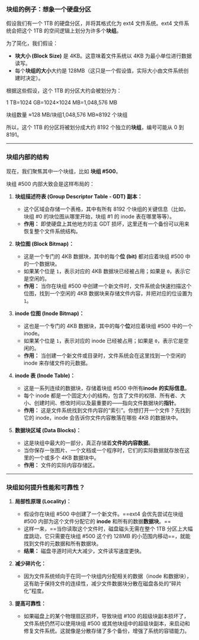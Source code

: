 ### 块组的例子：想象一个硬盘分区

假设我们有一个 1TB 的硬盘分区，并将其格式化为 ext4 文件系统。ext4 文件系统会把这个 1TB 的空间逻辑上划分为许多个**块组**。

为了简化，我们假设：

- **块大小 (Block Size)** 是 4KB。这意味着文件系统以 4KB 为最小单位进行数据读写。
- 每个**块组的大小**大约是 128MB（这只是一个假设值，实际大小由文件系统创建时决定）。

根据这些假设，这个 1TB 的分区大约会被划分为：

1 TB=1024 GB=1024×1024 MB=1,048,576 MB

块组数量 ≈128 MB/块组1,048,576 MB​≈8192 个块组

所以，这个 1TB 的分区将被划分成大约 8192 个独立的**块组**，编号可能从 0 到 8191。

---

### 块组内部的结构

现在，我们聚焦其中一个块组，比如 **块组 #500**。

块组 #500 内部大致会是这样布局的：

1. **块组描述符表 (Group Descriptor Table - GDT) 副本：**
    
    - 这个区域会存储一个表格，其中有所有 8192 个块组的关键信息（比如，块组 #0 的块位图从哪里开始，块组 #1 的 inode 表在哪里等等）。
    - **作用：** 即使硬盘上其他地方的主 GDT 损坏，这里还有一个备份可以用来恢复整个文件系统结构。
2. **块位图 (Block Bitmap)：**
    
    - 这是一个专门的 4KB 数据块，其中的每个**位 (bit)** 都对应着块组 #500 中的一个数据块。
    - 如果某个位是 `1`，表示对应的 4KB 数据块已经被占用；如果是 `0`，表示它是空闲的。
    - **作用：** 当你在块组 #500 中创建一个新文件时，文件系统会快速扫描这个位图，找到一个空闲的 4KB 数据块来存储文件内容，并把对应的位设置为 `1`。
3. **inode 位图 (Inode Bitmap)：**
    
    - 这也是一个专门的 4KB 数据块，其中的每个**位**对应着块组 #500 中的一个 inode。
    - 如果某个位是 `1`，表示对应的 inode 已经被占用；如果是 `0`，表示它是空闲的。
    - **作用：** 当创建一个新文件或目录时，文件系统会在这里找到一个空闲的 inode 来存储文件的元数据。
4. **inode 表 (Inode Table)：**
    
    - 这是一系列连续的数据块，存储着块组 #500 中所有**inode 的实际信息**。
    - 每个 inode 都是一个固定大小的结构，包含了文件的权限、所有者、大小、创建时间、修改时间以及最重要的——指向文件数据块的**指针**。
    - **作用：** 这是文件系统找到文件内容的“索引”。你想打开一个文件？先找到它的 inode，inode 会告诉你文件内容散落在哪些 4KB 的数据块中。
5. **数据块区域 (Data Blocks)：**
    
    - 这是块组中最大的一部分，真正存储着**文件的内容数据**。
    - 当你保存一张图片、一个文档或一个程序时，它们的实际数据就存放在这里的一个或多个 4KB 数据块中。
    - **作用：** 文件的实际内容存储区。

---

### 块组如何提升性能和可靠性？

1. **局部性原理 (Locality)：**
    
    - 假设你在块组 #500 中创建了一个新文件。==ext4 会优先尝试在块组 #500 内部为这个文件分配它的 **inode** 和所有的数据**数据块**。==
    - 这样一来，==当你读取这个文件时，磁盘磁头无需在整个 1TB 分区上大幅度跳动，它只需要在块组 #500 这个约 128MB 的小范围内移动==，就能找到文件的元数据和所有数据块。
    - **结果：** 磁盘寻道时间大大减少，文件读写速度更快。
2. **减少碎片化：**
    
    - 因为文件系统倾向于在同一个块组内分配相关的数据（inode 和数据块），这有助于保持文件的连续性，减少文件数据块分散在磁盘各处的“碎片化”程度。
3. **提高可靠性：**
    
    - 如果磁盘上的某个物理扇区损坏，导致块组 #100 的超级块副本损坏了，文件系统仍然可以使用块组 #500 或其他块组中的超级块副本，来启动和修复文件系统。这就像是分散存储了多个备份，增强了系统的容错能力。